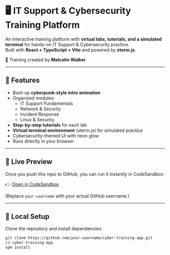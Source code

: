 # 🖥️ IT Support & Cybersecurity Training Platform

An interactive training platform with **virtual labs, tutorials, and a simulated terminal** for hands-on IT Support & Cybersecurity practice.  
Built with **React + TypeScript + Vite** and powered by **xterm.js**.

🚀 Training created by **Malcolm Walker**  

---

## 🔹 Features

- Boot-up **cyberpunk-style intro animation**
- Organized modules:
  - IT Support Fundamentals
  - Network & Security
  - Incident Response
  - Linux & Security
- **Step-by-step tutorials** for each lab
- **Virtual terminal environment** (xterm.js) for simulated practice
- Cybersecurity-themed UI with neon glow
- Runs directly in your browser

---

## 🔹 Live Preview

Once you push this repo to GitHub, you can run it instantly in CodeSandbox:  

👉 [Open in CodeSandbox](https://codesandbox.io/s/github/your-username/cyber-training-app)  

(Replace `your-username` with your actual GitHub username.)

---

## 🔹 Local Setup

Clone the repository and install dependencies:

```bash
git clone https://github.com/your-username/cyber-training-app.git
cd cyber-training-app
npm install

